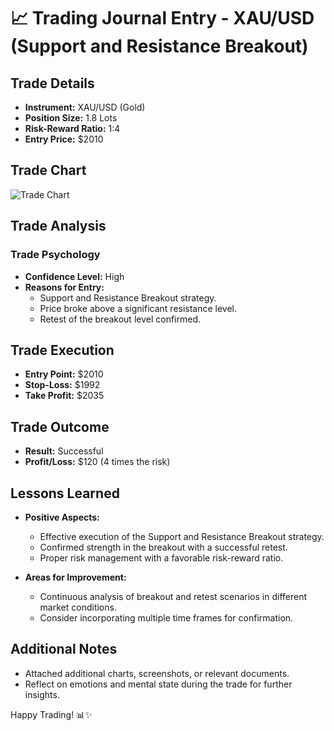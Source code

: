 # 📈 Trading Journal Entry - XAU/USD (Support and Resistance Breakout)

## Trade Details

- **Instrument:** XAU/USD (Gold)
- **Position Size:** 1.8 Lots
- **Risk-Reward Ratio:** 1:4
- **Entry Price:** $2010

## Trade Chart

![Trade Chart](insert_chart_image_url_here)

## Trade Analysis

### Trade Psychology

- **Confidence Level:** High
- **Reasons for Entry:**
  - Support and Resistance Breakout strategy.
  - Price broke above a significant resistance level.
  - Retest of the breakout level confirmed.

## Trade Execution

- **Entry Point:** $2010
- **Stop-Loss:** $1992
- **Take Profit:** $2035

## Trade Outcome

- **Result:** Successful
- **Profit/Loss:** $120 (4 times the risk)

## Lessons Learned

- **Positive Aspects:**
  - Effective execution of the Support and Resistance Breakout strategy.
  - Confirmed strength in the breakout with a successful retest.
  - Proper risk management with a favorable risk-reward ratio.

- **Areas for Improvement:**
  - Continuous analysis of breakout and retest scenarios in different market conditions.
  - Consider incorporating multiple time frames for confirmation.

## Additional Notes

- Attached additional charts, screenshots, or relevant documents.
- Reflect on emotions and mental state during the trade for further insights.

Happy Trading! 📊✨
